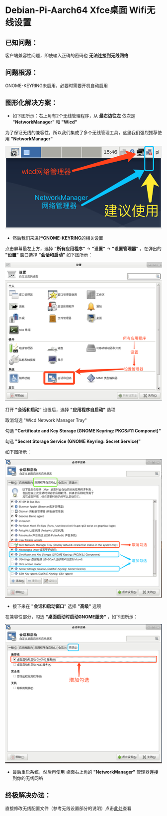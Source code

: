 # Debian-Pi-Aarch64 Xfce桌面  Wifi无线设置

## 已知问题：

客户端兼容性问题，即使输入正确的密码也 **无法连接到无线网络**

## 问题根源：

GNOME-KEYRING未启用，必要时需要开机自动启用

## 图形化解决方案：

- 如下图所示：右上角有2个无线管理程序，从 **最右边往左** 依次是 **"NetworkManager"** 和 **"Wicd"**

为了保证无线的兼容性，所以我们集成了多个无线管理工具，这里我们强烈推荐使用 **"NetworkManager"**

![wifi0](../images/wifi-key/wifi-key0.png)

- 然后我们来进行**GNOME-KEYRING**的相关设置

点击屏幕最左上方，选择 **"所有应用程序"** -> **"设置"** -> **"设置管理器"** ，在弹出的 **"设置"** 窗口选择 **"会话和启动"** 如下图所示：

![wifi1](../images/wifi-key/wifi-key1.png)

打开 **"会话和启动"** 设置后，选择 **"应用程序自启动"** 选项

取消勾选 "Wicd Network Manager Tray"

勾选 **"Certificate and Key Storage (GNOME Keyring: PKCS#11 Componet)"**

勾选 **"Secret Storage Service (GNOME Keyring: Secret Service)"**

如下图所示：

![wifi2](../images/wifi-key/wifi-key2.png)

- 接下来在 **"会话和启动窗口"** 选择 **"高级"** 选项

在兼容性部分，勾选 **"桌面启动时启动GNOME服务"** ，如下图所示：

![wifi3](../images/wifi-key/wifi-key3.png)

- 最后重启系统，然后再使用 桌面右上角的 **"NetworkManager"** 管理器连接到你的无线网络


## 终极解决办法：

直接修改无线配置文件（参考无线设置部分的说明）点击[此处](../README.md#%E7%BD%91%E7%BB%9C%E9%A2%84%E9%85%8D%E7%BD%AE)查看
